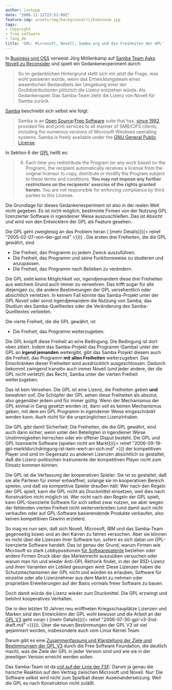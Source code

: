 ```yaml
---
author: isotopp
date: "2006-11-12T23:51:00Z"
feature-img: assets/img/background/rijksmuseum.jpg
tags:
- copyright
- free software
- lang_de
title: 'GPL: Microsoft, Novell, Samba.org und die Freiheiten der GPL'
---
```


In 
[Business und OSS](http://www.c0t0d0s0.org/archives/2233-Business-und-OSS.html) 
verweist Jörg Möllenkamp auf 
[Samba Team Asks Novell zu Reconsider](http://news.samba.org/announcements/team_to_novell/) 
und spielt ein Gedankenexperiment durch: 

> So im gedanklichen Hintergrund stellt sich mir jetzt die Frage, was wohl passieren würde, wenn das Entwicklungsteam eines wesentlichen Bestandteils der Umgebung einer der Großdistributionen plötzlich die Lizenz entziehen würde.
> Als Gedankenspiel: Das Samba-Team zieht die Lizenz von Novell für Samba zurück.

[Samba](http://www.samba.org) beschreibt sich selbst wie folgt: 
> Samba is an [Open Source](http://www.opensource.org/)/[Free Software](http://www.gnu.org/philosophy/free-sw.html) suite that has, [since 1992](http://us5.samba.org/samba/docs/10years.html), provided file and print services to all manner of SMB/CIFS clients, including the numerous versions of Microsoft Windows operating systems. 
> Samba is freely available under the [GNU General Public License](http://us5.samba.org/samba/docs/GPL.html).

In Sektion 6 der 
[GPL](http://us5.samba.org/samba/docs/GPL.html) heißt es:

> 6. Each time you redistribute the Program (or any work based on the Program), the recipient automatically receives a license from the original licensor to copy, distribute or modify the Program subject to these terms and conditions.
> **You may not impose any further restrictions on the recipients' exercise of the rights granted herein.**
> You are not responsible for enforcing compliance by third parties to
this License.

Die Grundlage für dieses Gedankenexperiment ist also in der realen Welt nicht gegeben. 
Es ist nicht möglich, bestimmte Firmen von der Nutzung GPL lizenzierter Software in irgendeiner Weise auszuschließen.
Das ist Absicht und wird von den Entwicklern der GPL als Feature gesehen.

Die GPL geht zweigleisig an das Problem heran (
[mehr Details]({{< relref "2005-02-07-von-der-gpl.md" >}}))
. Die ersten drei Freiheiten, die die GPL gewährt, sind 

- Die Freiheit, das Programm zu jedem Zweck auszuführen.
- Die Freiheit, das Programm und seine Funktionsweise zu studieren und anzupassen.
- Die Freiheit, das Programm nach Belieben zu verändern.

Die GPL sieht keine Möglichkeit vor, irgendjemandem diese drei Freiheiten aus welchem Grund auch immer zu verwehren.
Das trifft sogar für alle diejenigen zu, die andere Bestimmungen der GPL versehentlich oder absichtlich verletzen.
In keinem Fall könnte das Samba-Projekt unter der GPL Novell oder sonst irgendjemandem die Nutzung von Samba, das Studium des Samba-Quelltextes oder die Veränderung des Samba-Quelltextes verbieten.

Die vierte Freiheit, die die GPL gewährt, ist 

- Die Freiheit, das Programm weiterzugeben.

Die GPL knüpft diese Freiheit an eine Bedingung. 
Die Bedingung ist dort oben zitiert.
Indem das Samba-Projekt das Programm (Samba) unter der GPL an **irgend jemanden** weitergibt, gibt das Samba Projekt diesem auch die Freiheit, das Programm **mit allen Freiheiten** weiterzugeben.
Das Einschränken dieser Freiheiten wird ausdrücklich ausgeschlossen.
Dadurch bekommt zwingend transitiv auch immer Novell (und jeder andere, der die GPL nicht verletzt) das Recht, Samba unter der vierten Freiheit weiterzugeben.

Das ist kein Versehen.
Die GPL ist eine Lizenz, die Freiheiten geben **und** bewahren soll.
Die Schöpfer der GPL sehen diese Freiheiten als absolut, also gegenüber jedem und für immer gültig.
Wenn der Mechanismus der GPL einmal in Gang gesetzt worden ist, dann soll es keinen Mechanismus geben, mit dem ein GPL Programm in irgendeiner Weise eingeschränkt werden kann.
Auch nicht für die ursprünglichen Lizenzinhaber.

Die GPL gibt damit Sicherheit:
Die Freiheiten, die die GPL gewährt, sind auch dann sicher, wenn unter den Beteiligten in irgendeiner Weise Unstimmigkeiten herrschen oder ein offener Disput besteht.
Die GPL und GPL lizensierte Software 
[spielen nicht am Markt]({{< relref "2006-09-19-gpl-marktdurchdringung-ist-kein-wert-an-sich.md" >}}) der kompetitiven Player und sind im Gegensatz zu anderen Lizenzen absichtlich so gestaltet, daß die Lizenz-politischen Instrumente der kompetitiven Player nicht zum Einsatz kommen können.

Die GPL ist die Verfassung der kooperativen Spieler.
Sie ist so gestaltet, daß sie alle Parteien für immer entwaffnet, solange sie im kooperativen Bereich spielen, und daß sie kompetitive Spieler draußen hält:
Wer nach den Regeln der GPL spielt, kann die GPL nicht als Druckmittel einsetzen, weil dies nach Konstruktion nicht möglich ist.
Wer nicht nach den Regeln der GPL spielt, kann GPL-lizenzierte Software für sich selbst zwar nutzen, sie aber wegen der fehlenden vierten Freiheit nicht weiterverbreiten (und damit auch nicht verkaufen oder auf GPL-Software basierendende Produkte verkaufen, also keinen kompetitiven Gewinn erzielen).

So mag es nun sein, daß sich Novell, Microsoft, IBM und das Samba-Team gegenseitig boxen und an den Karren zu fahren versuchen.
Aber sie können es nicht über die Lizenzen ihrer Software tun, sofern es sich dabei um GPL-lizenzierte Software handelt.
Das ist genau der Grund, warum Firmen wie Microsoft so stark Lobbypositionen 
[für Softwarepatente](http://www.heise.de/newsticker/meldung/80891)
beziehen oder andere Firmen Druck über das Markenrecht auszuüben versuchen oder warum man hin und wieder Anti-GPL Rethorik findet, in der der BSD-Lizenz und ihren Varianten ein Loblied gesungen wird: 
Diese Lizenzen haben die Schutzmechanismen der GPL nicht und würden es erlauben, Software für einzelne oder alle Lizenznehmer aus dem Markt zu nehmen oder proprietäre Erweiterungen auf der Basis vormals freier Software zu bauen.

Doch damit würde die Lizenz wieder zum Druckmittel. 
Die GPL erzwingt und belohnt kooperatives Verhalten.

Die in den letzten 10 Jahren neu eröffneten Kriegsschauplätze Lizenzen und Marken sind den Entwicklern der GPL wohl bewusst und die Arbeit an der 
[GPL V3](http://gplv3.fsf.org/gpl-draft-2006-07-27.html) 
geht voran (
[mehr Details]({{< relref "2006-07-30-gpl-v3-2nd-draft.md" >}}})).
Über die neuen Bestimmungen der GPL V3 ist viel gejammert worden, insbesondere auch vom Linux Kernel Team.

Darum gibt es eine 
[Zusammenfassung und Klarstellung der Ziele und Bestimmungen der GPL V3](http://www.fsf.org/news/gplv3-clarification) 
durch die Free Software Foundation, die deutlich macht, was die Ziele der GPL in jeder Version sind und wie sie in der jeweiligen Version erreicht werden sollen.

Das Samba-Team ist da 
[voll auf der Linie der FSF](http://news.samba.org/announcements/team_to_novell/): 
Darum ja genau die harsche Reaktion auf den Vertrag zwischen Microsoft und Novell. 
Nur: Die Software selbst wird nicht zum Spielball dieser Auseinandersetzung.
Weil die GPL es nach Konstruktion nicht zuläßt.
